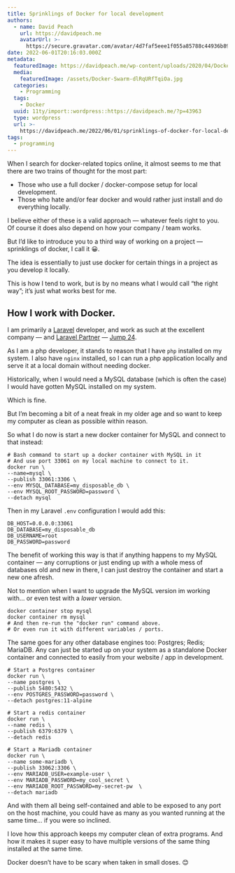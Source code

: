```yaml
---
title: Sprinklings of Docker for local development
authors:
  - name: David Peach
    url: https://davidpeach.me
    avatarUrl: >-
      https://secure.gravatar.com/avatar/4d7faf5eee1f055a85788c44936b8995eaab6dfb004e7854ec747ccb272e91ee?s=96&d=mm&r=g
date: 2022-06-01T20:16:03.000Z
metadata:
  featuredImage: https://davidpeach.me/wp-content/uploads/2020/04/Docker-Swarm.jpg
  media:
    featuredImage: /assets/Docker-Swarm-dlRqURfTqiOa.jpg
  categories:
    - Programming
  tags:
    - Docker
  uuid: 11ty/import::wordpress::https://davidpeach.me/?p=43963
  type: wordpress
  url: >-
    https://davidpeach.me/2022/06/01/sprinklings-of-docker-for-local-development/
tags:
  - programming
---
```

When I search for docker-related topics online, it almost seems to me that there are two trains of thought for the most part:

-   Those who use a full docker / docker-compose setup for local development.
-   Those who hate and/or fear docker and would rather just install and do everything locally.

I believe either of these is a valid approach — whatever feels right to you. Of course it does also depend on how your company / team works.

But I’d like to introduce you to a third way of working on a project — sprinklings of docker, I call it 😀.

The idea is essentially to just use docker for certain things in a project as you develop it locally.

This is how I tend to work, but is by no means what I would call “the right way”; it’s just what works best for me.

## How I work with Docker.

I am primarily a [Laravel](https://laravel.com/) developer, and work as such at the excellent company — and [Laravel Partner](https://partners.laravel.com/partners/jump24) — [Jump 24](https://jump24.co.uk/).

As I am a php developer, it stands to reason that I have `php` installed on my system. I also have `nginx` installed, so I can run a php application locally and serve it at a local domain without needing docker.

Historically, when I would need a MySQL database (which is often the case) I would have gotten MySQL installed on my system.

Which is fine.

But I’m becoming a bit of a neat freak in my older age and so want to keep my computer as clean as possible within reason.

So what I do now is start a new docker container for MySQL and connect to that instead:

```
# Bash command to start up a docker container with MySQL in it
# And use port 33061 on my local machine to connect to it.
docker run \
--name=mysql \
--publish 33061:3306 \
--env MYSQL_DATABASE=my_disposable_db \
--env MYSQL_ROOT_PASSWORD=password \
--detach mysql
```

Then in my Laravel `.env` configuration I would add this:

```
DB_HOST=0.0.0.0:33061
DB_DATABASE=my_disposable_db
DB_USERNAME=root
DB_PASSWORD=password
```

The benefit of working this way is that if anything happens to my MySQL container — any corruptions or just ending up with a whole mess of databases old and new in there, I can just destroy the container and start a new one afresh.

Not to mention when I want to upgrade the MySQL version im working with… or even test with a _lower_ version.

```
docker container stop mysql
docker container rm mysql
# And then re-run the "docker run" command above.
# Or even run it with different variables / ports.
```

The same goes for any other database engines too: Postgres; Redis; MariaDB. Any can just be started up on your system as a standalone Docker container and connected to easily from your website / app in development.

```
# Start a Postgres container
docker run \
--name postgres \
--publish 5480:5432 \
--env POSTGRES_PASSWORD=password \
--detach postgres:11-alpine

# Start a redis container
docker run \
--name redis \
--publish 6379:6379 \
--detach redis

# Start a Mariadb container
docker run \
--name some-mariadb \
--publish 33062:3306 \
--env MARIADB_USER=example-user \
--env MARIADB_PASSWORD=my_cool_secret \
--env MARIADB_ROOT_PASSWORD=my-secret-pw  \
--detach mariadb
```

And with them all being self-contained and able to be exposed to any port on the host machine, you could have as many as you wanted running at the same time… if you were so inclined.

I love how this approach keeps my computer clean of extra programs. And how it makes it super easy to have multiple versions of the same thing installed at the same time.

Docker doesn’t have to be scary when taken in small doses. 😊